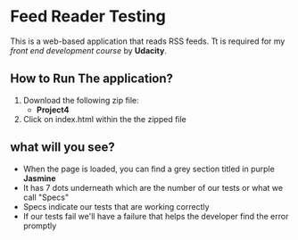 # Feed Reader Testing
This is a web-based application that reads RSS feeds. Tt is required for my _front end development course_ by **Udacity**. 

## How to Run The application?
1. Download the following zip file:
   * **Project4**    
2. Click on index.html within the the zipped file 


## what will you see?
* When the page is loaded, you can find a grey section titled in purple **Jasmine**
* It has 7 dots underneath which are the number of our tests or what we call "Specs"
* Specs indicate our tests that are working correctly 
* If our tests fail we'll have a failure that helps the developer find the error promptly 

